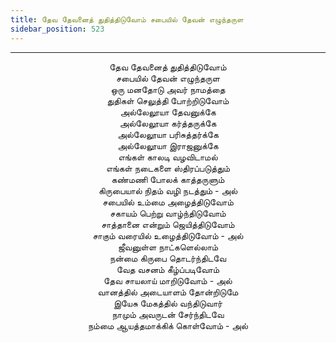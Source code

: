 ```yaml
---
title: தேவ தேவனைத் துதித்திடுவோம் சபையில் தேவன் எழுந்தருள
sidebar_position: 523
---
```


---
<center>
தேவ தேவனைத் துதித்திடுவோம்<br/>
சபையில் தேவன் எழுந்தருள<br/>
ஒரு மனதோடு அவர் நாமத்தை<br/>
துதிகள் செலுத்தி போற்றிடுவோம்<br/>
அல்லேலூயா தேவனுக்கே<br/>
அல்லேலூயா கர்த்தருக்கே<br/>
அல்லேலூயா பரிசுத்தர்க்கே<br/>
அல்லேலூயா இராஜனுக்கே<br/>
எங்கள் காலடி வழவிடாமல்<br/>
எங்கள் நடைகளை ஸ்திரப்படுத்தும்<br/>
கண்மணி போலக் காத்தருளும்<br/>
கிருபையால் நிதம் வழி நடத்தும்            - அல்<br/>
சபையில் உம்மை அழைத்திடுவோம்<br/>
சகாயம் பெற்று வாழ்ந்திடுவோம்<br/>
சாத்தானை என்றும் ஜெயித்திடுவோம்<br/>
சாகும் வரையில் உழைத்திடுவோம்        - அல்<br/>
ஜீவனுள்ள நாட்களெல்லாம்<br/>
நன்மை கிருபை தொடர்ந்திடவே<br/>
வேத வசனம் கீழ்ப்படிவோம்<br/>
தேவ சாயலாய் மாறிடுவோம்            - அல்<br/>
வானத்தில் அடையாளம் தோன்றிடுமே<br/>
இயேசு மேகத்தில் வந்திடுவார்<br/>
நாமும் அவருடன் சேர்ந்திடவே<br/>
நம்மை ஆயத்தமாக்கிக் கொள்வோம்        - அல்
</center>